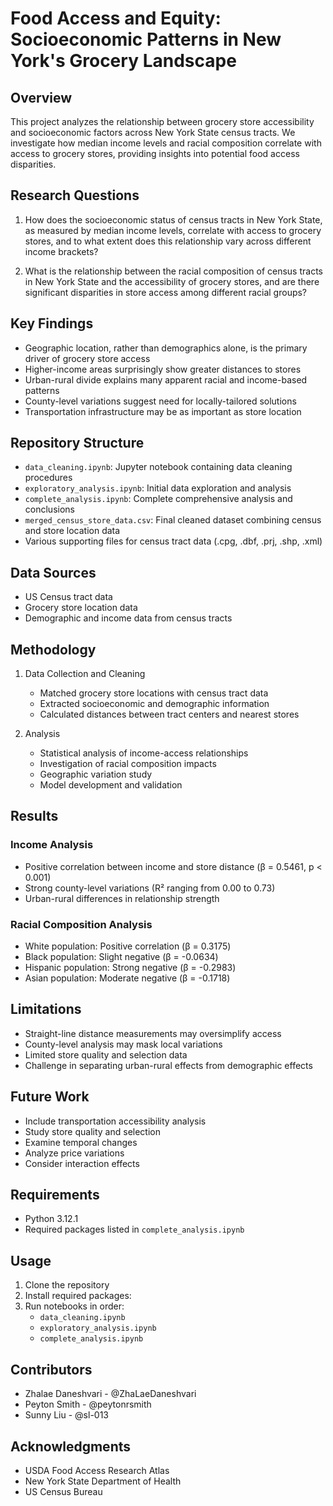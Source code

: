 # Food Access and Equity: Socioeconomic Patterns in New York's Grocery Landscape

## Overview
This project analyzes the relationship between grocery store accessibility and socioeconomic factors across New York State census tracts. We investigate how median income levels and racial composition correlate with access to grocery stores, providing insights into potential food access disparities.

## Research Questions
1. How does the socioeconomic status of census tracts in New York State, as measured by median income levels, correlate with access to grocery stores, and to what extent does this relationship vary across different income brackets?

2. What is the relationship between the racial composition of census tracts in New York State and the accessibility of grocery stores, and are there significant disparities in store access among different racial groups?

## Key Findings
- Geographic location, rather than demographics alone, is the primary driver of grocery store access
- Higher-income areas surprisingly show greater distances to stores
- Urban-rural divide explains many apparent racial and income-based patterns
- County-level variations suggest need for locally-tailored solutions
- Transportation infrastructure may be as important as store location

## Repository Structure
- `data_cleaning.ipynb`: Jupyter notebook containing data cleaning procedures
- `exploratory_analysis.ipynb`: Initial data exploration and analysis
- `complete_analysis.ipynb`: Complete comprehensive analysis and conclusions
- `merged_census_store_data.csv`: Final cleaned dataset combining census and store location data
- Various supporting files for census tract data (.cpg, .dbf, .prj, .shp, .xml)

## Data Sources
- US Census tract data
- Grocery store location data
- Demographic and income data from census tracts

## Methodology
1. Data Collection and Cleaning
   - Matched grocery store locations with census tract data
   - Extracted socioeconomic and demographic information
   - Calculated distances between tract centers and nearest stores

2. Analysis
   - Statistical analysis of income-access relationships
   - Investigation of racial composition impacts
   - Geographic variation study
   - Model development and validation

## Results
### Income Analysis
- Positive correlation between income and store distance (β = 0.5461, p < 0.001)
- Strong county-level variations (R² ranging from 0.00 to 0.73)
- Urban-rural differences in relationship strength

### Racial Composition Analysis
- White population: Positive correlation (β = 0.3175)
- Black population: Slight negative (β = -0.0634)
- Hispanic population: Strong negative (β = -0.2983)
- Asian population: Moderate negative (β = -0.1718)

## Limitations
- Straight-line distance measurements may oversimplify access
- County-level analysis may mask local variations
- Limited store quality and selection data
- Challenge in separating urban-rural effects from demographic effects

## Future Work
- Include transportation accessibility analysis
- Study store quality and selection
- Examine temporal changes
- Analyze price variations
- Consider interaction effects

## Requirements
- Python 3.12.1
- Required packages listed in `complete_analysis.ipynb`

## Usage
1. Clone the repository
2. Install required packages:
3. Run notebooks in order:
   - `data_cleaning.ipynb`
   - `exploratory_analysis.ipynb`
   - `complete_analysis.ipynb`

## Contributors
- Zhalae Daneshvari - @ZhaLaeDaneshvari
- Peyton Smith - @peytonrsmith
- Sunny Liu - @sl-013

## Acknowledgments
- USDA Food Access Research Atlas
- New York State Department of Health
- US Census Bureau
